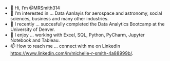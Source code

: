 - 👋 Hi, I’m @MRSmith314
- 👀 I’m interested in ... Data Aanlayis for aerospace and astronomy, social sciences, business and many other industries.
- 🌱 I recently ... succesfully completed the Data Analytics Bootcamp at the University of Denver.
- 💞️ I enjoy ... working with Excel, SQL, Python, PyCharm, Jupyter Notebook and Tableau.
- 📫 How to reach me ... connect with me on LinkedIn https://www.linkedin.com/in/michelle-r-smith-4a88999b/.

<!---
MRSmith314/MRSmith314 is a ✨ special ✨ repository because its `README.md` (this file) appears on your GitHub profile.
You can click the Preview link to take a look at your changes.
--->
